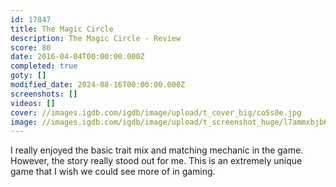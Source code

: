 ```yaml
---
id: 17847
title: The Magic Circle
description: The Magic Circle - Review
score: 80
date: 2016-04-04T00:00:00.000Z
completed: true
goty: []
modified_date: 2024-08-16T00:00:00.000Z
screenshots: []
videos: []
cover: //images.igdb.com/igdb/image/upload/t_cover_big/co5s0e.jpg
image: //images.igdb.com/igdb/image/upload/t_screenshot_huge/l7ammxbjb6qcwpzhyejg.jpg
---
```

I really enjoyed the basic trait mix and matching mechanic in the game. However, the story really stood out for me. This is an extremely unique game that I wish we could see more of in gaming.